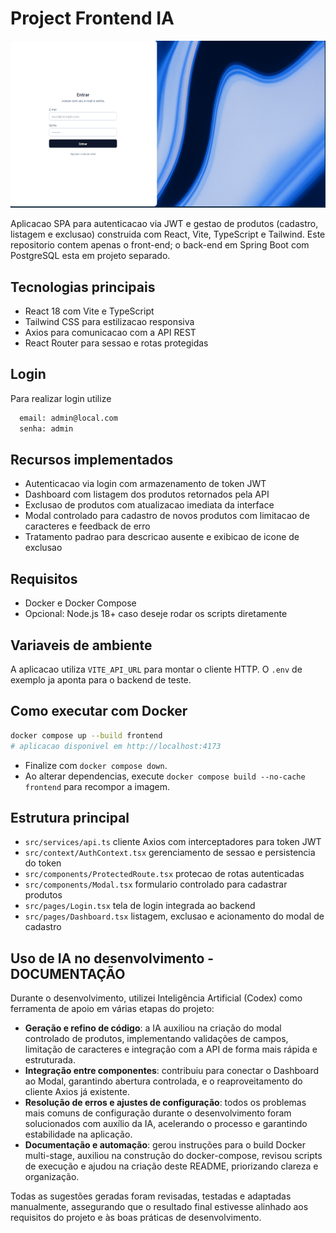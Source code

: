 # Project Frontend IA

![Tela de login](src/assets/images/image-readme.png)

Aplicacao SPA para autenticacao via JWT e gestao de produtos (cadastro, listagem e exclusao) construida com React, Vite, TypeScript e Tailwind. Este repositorio contem apenas o front-end; o back-end em Spring Boot com PostgreSQL esta em projeto separado.

## Tecnologias principais
- React 18 com Vite e TypeScript
- Tailwind CSS para estilizacao responsiva
- Axios para comunicacao com a API REST
- React Router para sessao e rotas protegidas

## Login
Para realizar login utilize 
```bash
  email: admin@local.com
  senha: admin
```

## Recursos implementados
- Autenticacao via login com armazenamento de token JWT
- Dashboard com listagem dos produtos retornados pela API
- Exclusao de produtos com atualizacao imediata da interface
- Modal controlado para cadastro de novos produtos com limitacao de caracteres e feedback de erro
- Tratamento padrao para descricao ausente e exibicao de icone de exclusao

## Requisitos
- Docker e Docker Compose
- Opcional: Node.js 18+ caso deseje rodar os scripts diretamente

## Variaveis de ambiente
A aplicacao utiliza `VITE_API_URL` para montar o cliente HTTP. O `.env` de exemplo ja aponta para o backend de teste.

## Como executar com Docker
```bash
docker compose up --build frontend
# aplicacao disponivel em http://localhost:4173
```
- Finalize com `docker compose down`.
- Ao alterar dependencias, execute `docker compose build --no-cache frontend` para recompor a imagem.



## Estrutura principal
- `src/services/api.ts` cliente Axios com interceptadores para token JWT
- `src/context/AuthContext.tsx` gerenciamento de sessao e persistencia do token
- `src/components/ProtectedRoute.tsx` protecao de rotas autenticadas
- `src/components/Modal.tsx` formulario controlado para cadastrar produtos
- `src/pages/Login.tsx` tela de login integrada ao backend
- `src/pages/Dashboard.tsx` listagem, exclusao e acionamento do modal de cadastro

## Uso de IA no desenvolvimento - DOCUMENTAÇÃO

Durante o desenvolvimento, utilizei Inteligência Artificial (Codex) como ferramenta de apoio em várias etapas do projeto:

- **Geração e refino de código**: a IA auxiliou na criação do modal controlado de produtos, implementando validações de campos, limitação de caracteres e integração com a API de forma mais rápida e estruturada.
- **Integração entre componentes**: contribuiu para conectar o Dashboard ao Modal, garantindo abertura controlada, e o reaproveitamento do cliente Axios já existente.
- **Resolução de erros e ajustes de configuração**: todos os problemas mais comuns de configuração durante o desenvolvimento foram solucionados com auxílio da IA, acelerando o processo e garantindo estabilidade na aplicação.
- **Documentação e automação**: gerou instruções para o build Docker multi-stage, auxiliou na construção do docker-compose, revisou scripts de execução e ajudou na criação deste README, priorizando clareza e organização.

Todas as sugestões geradas foram revisadas, testadas e adaptadas manualmente, assegurando que o resultado final estivesse alinhado aos requisitos do projeto e às boas práticas de desenvolvimento.